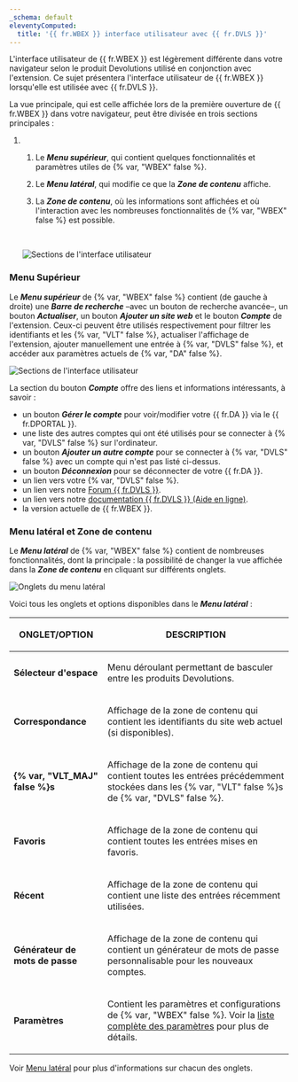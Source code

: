 ```yaml
---
_schema: default
eleventyComputed:
  title: '{{ fr.WBEX }} interface utilisateur avec {{ fr.DVLS }}'
---
```

L'interface utilisateur de {{ fr.WBEX }} est légèrement différente dans votre navigateur selon le produit Devolutions utilisé en conjonction avec l'extension. Ce sujet présentera l'interface utilisateur de {{ fr.WBEX }} lorsqu'elle est utilisée avec {{ fr.DVLS }}.

La vue principale, qui est celle affichée lors de la première ouverture de {{ fr.WBEX }} dans votre navigateur, peut être divisée en trois sections principales :

1. 1. Le ***Menu supérieur***, qui contient quelques fonctionnalités et paramètres utiles de {% var, "WBEX" false %}.
   2. Le ***Menu latéral***, qui modifie ce que la ***Zone de contenu*** affiche.
   3. La ***Zone de contenu***, où les informations sont affichées et où l'interaction avec les nombreuses fonctionnalités de {% var, "WBEX" false %} est possible.

      &nbsp;


   ![Sections de l'interface utilisateur](https://cdnweb.devolutions.net/docs/WEBX4125_2024_2.png "Sections de l'interface utilisateur")

### Menu Supérieur

Le ***Menu supérieur*** de {% var, "WBEX" false %} contient (de gauche à droite) une ***Barre de recherche*** –avec un bouton de recherche avancée–, un bouton ***Actualiser***, un bouton ***Ajouter un site web*** et le bouton ***Compte*** de l'extension. Ceux-ci peuvent être utilisés respectivement pour filtrer les identifiants et les {% var, "VLT" false %}, actualiser l'affichage de l'extension, ajouter manuellement une entrée à {% var, "DVLS" false %}, et accéder aux paramètres actuels de {% var, "DA" false %}.

![Sections de l'interface utilisateur](https://cdnweb.devolutions.net/docs/WEBX4126_2024_2.png "Sections de l'interface utilisateur")

La section du bouton ***Compte*** offre des liens et informations intéressants, à savoir :

* un bouton ***Gérer le compte*** pour voir/modifier votre {{ fr.DA }} via le {{ fr.DPORTAL }}.
* une liste des autres comptes qui ont été utilisés pour se connecter à {% var, "DVLS" false %} sur l'ordinateur.
* un bouton ***Ajouter un autre compte*** pour se connecter à {% var, "DVLS" false %} avec un compte qui n'est pas listé ci-dessus.
* un bouton ***Déconnexion*** pour se déconnecter de votre {{ fr.DA }}.
* un lien vers votre {% var, "DVLS" false %}.
* un lien vers notre [Forum {{ fr.DVLS }}](https://forum.devolutions.net/product/server).
* un lien vers notre [documentation {{ fr.DVLS }} (Aide en ligne)](https://docs.devolutions.net/server/overview/what-is-server/).
* la version actuelle de {{ fr.WBEX }}.

### Menu latéral et Zone de contenu

Le ***Menu latéral*** de {% var, "WBEX" false %} contient de nombreuses fonctionnalités, dont la principale : la possibilité de changer la vue affichée dans la ***Zone de contenu*** en cliquant sur différents onglets.

![Onglets du menu latéral](https://cdnweb.devolutions.net/docs/WEBX4127_2024_2.png "Onglets du menu latéral")

Voici tous les onglets et options disponibles dans le ***Menu latéral*** :

<table><thead><tr><th><p>ONGLET/OPTION</p></th><th><p>DESCRIPTION</p></th></tr></thead><tbody><tr><td><p><strong>Sélecteur d'espace</strong></p></td><td><p>Menu déroulant permettant de basculer entre les produits Devolutions.</p></td></tr><tr><td><p><strong>Correspondance</strong></p></td><td><p>Affichage de la zone de contenu qui contient les identifiants du site web actuel (si disponibles).</p></td></tr><tr><td><p><strong>{% var, "VLT_MAJ" false %}s</strong></p></td><td><p>Affichage de la zone de contenu qui contient toutes les entrées précédemment stockées dans les {% var, "VLT" false %}s de {% var, "DVLS" false %}.</p></td></tr><tr><td><p><strong>Favoris</strong></p></td><td><p>Affichage de la zone de contenu qui contient toutes les entrées mises en favoris.</p></td></tr><tr><td><p><strong>Récent</strong></p></td><td><p>Affichage de la zone de contenu qui contient une liste des entrées récemment utilisées.</p></td></tr><tr><td><p><strong>Générateur de mots de passe</strong></p></td><td><p>Affichage de la zone de contenu qui contient un générateur de mots de passe personnalisable pour les nouveaux comptes.</p></td></tr><tr><td><p><strong>Paramètres</strong></p></td><td><p>Contient les paramètres et configurations de {% var, "WBEX" false %}. Voir la <a href="/workspace/workspace-browser-extension/settings/">liste complète des paramètres</a> pour plus de détails.</p></td></tr></tbody></table>

Voir [Menu latéral](/workspace/workspace-browser-extension/devolutions-server/user-interface/side-menu/) pour plus d'informations sur chacun des onglets.
